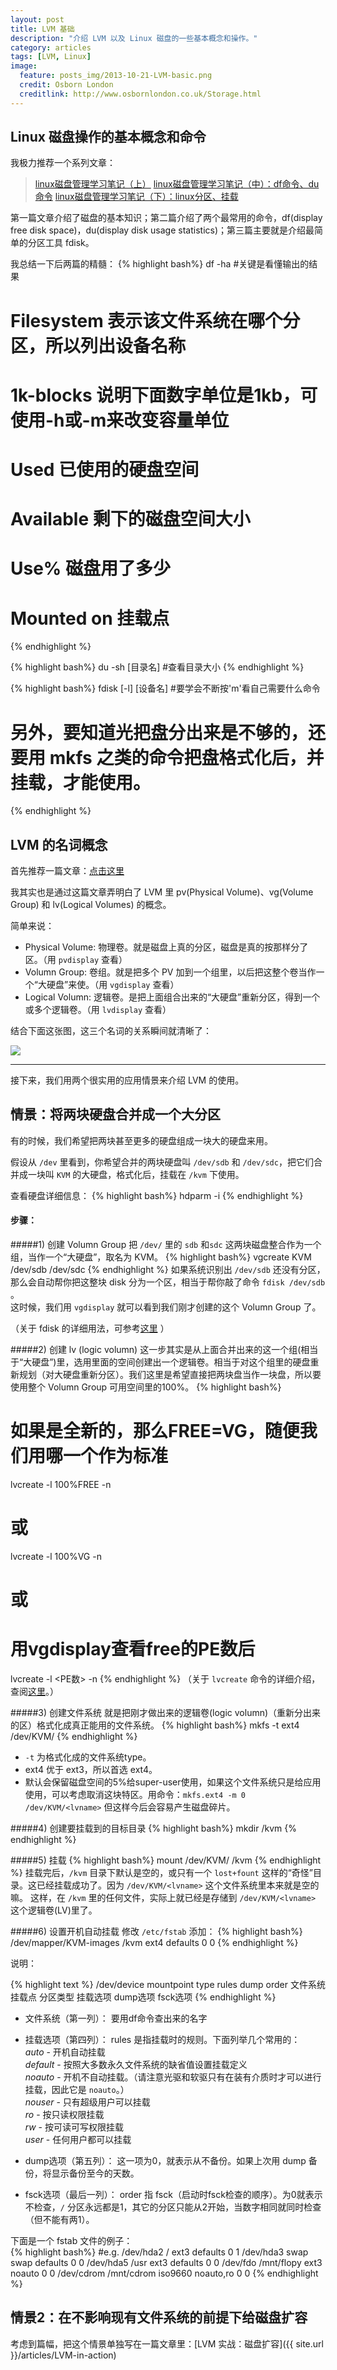 ```yaml
---
layout: post
title: LVM 基础
description: "介绍 LVM 以及 Linux 磁盘的一些基本概念和操作。"
category: articles
tags: [LVM, Linux]
image:
  feature: posts_img/2013-10-21-LVM-basic.png
  credit: Osborn London
  creditlink: http://www.osbornlondon.co.uk/Storage.html
---
```


## Linux 磁盘操作的基本概念和命令

我极力推荐一个系列文章：

> [linux磁盘管理学习笔记（上）](http://blogread.cn/it/article/2319)
> [linux磁盘管理学习笔记（中）：df命令、du命令](http://blogread.cn/it/article/2320)
> [linux磁盘管理学习笔记（下）：linux分区、挂载](http://blogread.cn/it/article/2321)

第一篇文章介绍了磁盘的基本知识；第二篇介绍了两个最常用的命令，df(display free disk space)，du(display disk usage statistics)；第三篇主要就是介绍最简单的分区工具 fdisk。

我总结一下后两篇的精髓：
{% highlight bash%}
df -ha #关键是看懂输出的结果
# Filesystem 表示该文件系统在哪个分区，所以列出设备名称
# 1k-blocks 说明下面数字单位是1kb，可使用-h或-m来改变容量单位
# Used 已使用的硬盘空间
# Available 剩下的磁盘空间大小
# Use% 磁盘用了多少
# Mounted on 挂载点
{% endhighlight %}

{% highlight bash%}
du -sh [目录名] #查看目录大小
{% endhighlight %}

{% highlight bash%}
fdisk [-l] [设备名] #要学会不断按'm'看自己需要什么命令
# 另外，要知道光把盘分出来是不够的，还要用 mkfs 之类的命令把盘格式化后，并挂载，才能使用。
{% endhighlight %}


## LVM 的名词概念

首先推荐一篇文章：[点击这里](http://www.web-manual.net/linux-3/logical-volume-manager-in-linux/)

我其实也是通过这篇文章弄明白了 LVM 里 pv(Physical Volume)、vg(Volume Group) 和 lv(Logical Volumes) 的概念。

简单来说：

* Physical Volume: 物理卷。就是磁盘上真的分区，磁盘是真的按那样分了区。（用 ```pvdisplay``` 查看）
* Volumn Group: 卷组。就是把多个 PV 加到一个组里，以后把这整个卷当作一个“大硬盘”来使。（用 ```vgdisplay``` 查看）
* Logical Volumn: 逻辑卷。是把上面组合出来的“大硬盘”重新分区，得到一个或多个逻辑卷。（用 ```lvdisplay``` 查看）


结合下面这张图，这三个名词的关系瞬间就清晰了：  

![](/images/posts_img/2013-10-21-logical-volumn.png)

---

接下来，我们用两个很实用的应用情景来介绍 LVM 的使用。

## 情景：将两块硬盘合并成一个大分区

有的时候，我们希望把两块甚至更多的硬盘组成一块大的硬盘来用。

假设从 ```/dev``` 里看到，你希望合并的两块硬盘叫 ```/dev/sdb``` 和 ```/dev/sdc```，把它们合并成一块叫 ```KVM``` 的大硬盘，格式化后，挂载在 ```/kvm``` 下使用。

查看硬盘详细信息：
{% highlight bash%}
hdparm -i <device>
{% endhighlight %}

#### 步骤：

#####1) 创建 Volumn Group
把 `/dev/` 里的 `sdb` 和`sdc` 这两块磁盘整合作为一个组，当作一个“大硬盘”，取名为 KVM。
{% highlight bash%}
vgcreate KVM /dev/sdb /dev/sdc
{% endhighlight %}
如果系统识别出 `/dev/sdb` 还没有分区，那么会自动帮你把这整块 disk 分为一个区，相当于帮你敲了命令 ```fdisk /dev/sdb ```。  
这时候，我们用 ```vgdisplay``` 就可以看到我们刚才创建的这个 Volumn Group 了。

（关于 fdisk 的详细用法，可参考[这里](http://dalang.im/post/expand-virtual-machine-disk) ）


#####2) 创建 lv (logic volumn)
这一步其实是从上面合并出来的这一个组(相当于“大硬盘”)里，选用里面的空间创建出一个逻辑卷。相当于对这个组里的硬盘重新规划（对大硬盘重新分区）。我们这里是希望直接把两块盘当作一块盘，所以要使用整个 Volumn Group 可用空间里的100%。
{% highlight bash%}
# 如果是全新的，那么FREE=VG，随便我们用哪一个作为标准
lvcreate -l 100%FREE -n <lvname> <vgname>
# 或
lvcreate -l 100%VG -n <lvname> <vgname>
# 或
# 用vgdisplay查看free的PE数后
lvcreate -l <PE数> -n <lvname> <vgname>
{% endhighlight %}
（关于 ```lvcreate``` 命令的详细介绍，查阅[这里](http://www.centos.org/docs/5/html/Cluster_Logical_Volume_Manager/LV_create.html)。）


#####3) 创建文件系统
就是把刚才做出来的逻辑卷(logic volumn)（重新分出来的区）格式化成真正能用的文件系统。
{% highlight bash%}
mkfs -t ext4 /dev/KVM/<lvname>
{% endhighlight %}
* ```-t``` 为格式化成的文件系统type。
* ext4 优于 ext3，所以首选 ext4。
* 默认会保留磁盘空间的5%给super-user使用，如果这个文件系统只是给应用使用，可以考虑取消这块特区。用命令：```mkfs.ext4 -m 0 /dev/KVM/<lvname>``` 但这样今后会容易产生磁盘碎片。


#####4) 创建要挂载到的目标目录
{% highlight bash%}
mkdir /kvm
{% endhighlight %}


#####5) 挂载
{% highlight bash%}
mount /dev/KVM/<lvname> /kvm
{% endhighlight %}
挂载完后，```/kvm``` 目录下默认是空的，或只有一个 ```lost+fount``` 这样的“奇怪”目录。这已经挂载成功了。因为 ```/dev/KVM/<lvname>``` 这个文件系统里本来就是空的嘛。
这样，在 ```/kvm``` 里的任何文件，实际上就已经是存储到 ```/dev/KVM/<lvname>``` 这个逻辑卷(LV)里了。

#####6) 设置开机自动挂载
修改 ```/etc/fstab```
添加：
{% highlight bash%}
/dev/mapper/KVM-images /kvm ext4 defaults 0 0
{% endhighlight %}

说明：


{% highlight text %}
/dev/device        mountpoint    type     rules     dump      order
文件系统            挂载点         分区类型  挂载选项    dump选项  fsck选项
{% endhighlight %}

* 文件系统（第一列）：
要用df命令查出来的名字

* 挂载选项（第四列）：
rules 是指挂载时的规则。下面列举几个常用的：  
*auto* - 开机自动挂载  
*default* - 按照大多数永久文件系统的缺省值设置挂载定义  
*noauto* - 开机不自动挂载。（请注意光驱和软驱只有在装有介质时才可以进行挂载，因此它是 ```noauto```。）  
*nouser* - 只有超级用户可以挂载  
*ro* - 按只读权限挂载  
*rw* - 按可读可写权限挂载  
*user* - 任何用户都可以挂载  

* dump选项（第五列）：
这一项为0，就表示从不备份。如果上次用 dump 备份，将显示备份至今的天数。

* fsck选项（最后一列）：
order 指 fsck（启动时fsck检查的顺序）。为0就表示不检查，```/``` 分区永远都是1，其它的分区只能从2开始，当数字相同就同时检查（但不能有两1）。

下面是一个 fstab 文件的例子：  
{% highlight bash%}
#e.g.
/dev/hda2     /           ext3    defaults   0   1
/dev/hda3     swap        swap    defaults   0   0
/dev/hda5     /usr        ext3    defaults   0   0
/dev/fdo      /mnt/flopy  ext3    noauto     0   0
/dev/cdrom    /mnt/cdrom  iso9660 noauto,ro  0   0
{% endhighlight %}


## 情景2：在不影响现有文件系统的前提下给磁盘扩容

考虑到篇幅，把这个情景单独写在一篇文章里：[LVM 实战：磁盘扩容]({{ site.url }}/articles/LVM-in-action)

